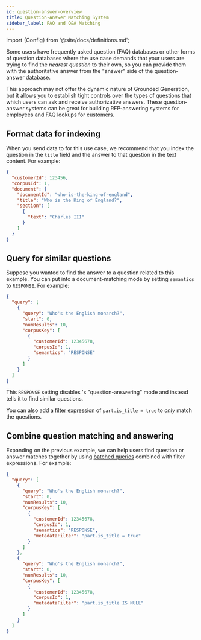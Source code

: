 ```yaml
---
id: question-answer-overview
title: Question-Answer Matching System
sidebar_label: FAQ and Q&A Matching
---
```


import {Config} from '@site/docs/definitions.md';

Some users have frequently asked question (FAQ) databases or other forms of
question databases where the use case demands that your users are trying to find
the *nearest question* to their own, so you can provide them with the
authoritative answer from the "answer" side of the question-answer database.

This approach may not offer the dynamic nature of Grounded Generation, but 
it allows you to establish tight controls over the types of questions that 
which users can ask and receive authorizative answers. These question-answer 
systems can be great for building RFP-answering systems for employees and FAQ 
lookups for customers.

## Format data for indexing
When you send data to <Config v="names.product"/> for this use case, we
recommend that you index the question in the `title` field and the answer to
that question in the text content.  For example:

```json showLineNumbers title="document.json"
{
  "customerId": 123456,
  "corpusId": 1,
  "document": {
    "documentId": "who-is-the-king-of-england",
    "title": "Who is the King of England?",
    "section": [
      {
        "text": "Charles III"
      }
    ]
  }
}
```

## Query for similar questions
Suppose you wanted to find the answer to a question related to this example.
You can put <Config v="names.product"/> into a document-matching mode by
setting `semantics` to `RESPONSE`.  For example:

```json showLineNumbers title="https://api.vectara.io/v1/query"
{
  "query": [
    {
      "query": "Who's the English monarch?",
      "start": 0,
      "numResults": 10,
      "corpusKey": [
        {
          "customerId": 12345678,
          "corpusId": 1,
          "semantics": "RESPONSE"
        }
      ]
    }
  ]
}
```

This `RESPONSE` setting disables <Config v="names.product"/>'s "question-answering" mode and
instead tells it to find similar questions.

You can also add a [filter expression](/learn/metadata-search-filtering/filter-overview)
of `part.is_title = true` to *only* match the questions.

## Combine question matching and answering
Expanding on the previous example, we can help users find question or answer
matches together by using [batched queries](/docs/api-reference/search-apis/batched-queries)
combined with filter expressions.  For example:

```json showLineNumbers title="https://api.vectara.io/v1/query"
{
  "query": [
    {
      "query": "Who's the English monarch?",
      "start": 0,
      "numResults": 10,
      "corpusKey": [
        {
          "customerId": 12345678,
          "corpusId": 1,
          "semantics": "RESPONSE",
          "metadataFilter": "part.is_title = true"
        }
      ]
    },
    {
      "query": "Who's the English monarch?",
      "start": 0,
      "numResults": 10,
      "corpusKey": [
        {
          "customerId": 12345678,
          "corpusId": 1,
          "metadataFilter": "part.is_title IS NULL"
        }
      ]
    }
  ]
}
```
